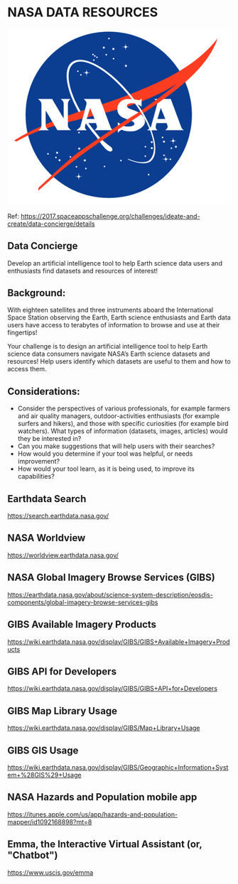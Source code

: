# NASA DATA RESOURCES

![nasaLogo-250x250.png](https://github.com/leehaesung/NASA_DATA/blob/master/ImageFiles/nasaLogo-570x450.png)

Ref:  https://2017.spaceappschallenge.org/challenges/ideate-and-create/data-concierge/details

## Data Concierge
Develop an artificial intelligence tool to help Earth science data users and enthusiasts find datasets and resources of interest!

## Background:
With eighteen satellites and three instruments aboard the International Space Station observing the Earth, Earth science enthusiasts and Earth data users have access to terabytes of information to browse and use at their fingertips!

Your challenge is to design an artificial intelligence tool to help Earth science data consumers navigate NASA’s Earth science datasets and resources!  Help users identify which datasets are useful to them and how to access them. 

## Considerations:
* Consider the perspectives of various professionals, for example farmers and air quality managers, outdoor-activities enthusiasts (for example surfers and hikers), and those with specific curiosities (for example bird watchers).  What types of information (datasets, images, articles) would they be interested in?
* Can you make suggestions that will help users with their searches?
* How would you determine if your tool was helpful, or needs improvement?
* How would your tool learn, as it is being used, to improve its capabilities?



## Earthdata Search
https://search.earthdata.nasa.gov/

## NASA Worldview
https://worldview.earthdata.nasa.gov/

## NASA Global Imagery Browse Services (GIBS)
https://earthdata.nasa.gov/about/science-system-description/eosdis-components/global-imagery-browse-services-gibs

## GIBS Available Imagery Products
https://wiki.earthdata.nasa.gov/display/GIBS/GIBS+Available+Imagery+Products

## GIBS API for Developers
https://wiki.earthdata.nasa.gov/display/GIBS/GIBS+API+for+Developers

## GIBS Map Library Usage
https://wiki.earthdata.nasa.gov/display/GIBS/Map+Library+Usage

## GIBS GIS Usage 
https://wiki.earthdata.nasa.gov/display/GIBS/Geographic+Information+System+%28GIS%29+Usage

## NASA Hazards and Population mobile app
https://itunes.apple.com/us/app/hazards-and-population-mapper/id1092168898?mt=8

## Emma, the Interactive Virtual Assistant (or, "Chatbot")
https://www.uscis.gov/emma
